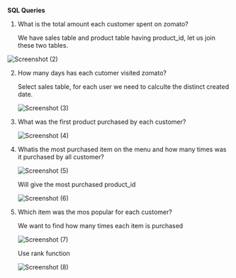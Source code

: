 **SQL Queries**

1. What is the total amount each customer spent on zomato?

   We have sales table and product table having product_id, let us join these two tables.

  
![Screenshot (2)](https://github.com/user-attachments/assets/6df8a14f-663e-485e-8d84-5952eca3e518)



2. How many days has each cutomer visited zomato?

   Select sales table, for each user we need to calculte the distinct created date.

   ![Screenshot (3)](https://github.com/user-attachments/assets/4a011583-5981-4f52-af55-f24335313c28)


3. What was the first product purchased by each customer?


    ![Screenshot (4)](https://github.com/user-attachments/assets/6c3127d1-d6f5-4a17-ac64-c6701c6d24f3)



4. Whatis the most purchased item on the menu and how many times was it purchased by all customer?

      ![Screenshot (5)](https://github.com/user-attachments/assets/3fb40f60-6528-4dfa-acfb-b842326743ed)


   Will give the most purchased product_id


      ![Screenshot (6)](https://github.com/user-attachments/assets/7e7e63a0-6983-45f9-8745-0098b8f615f5)


5. Which item was the mos popular for each customer?

    We want to find how many times each item is purchased

     
    ![Screenshot (7)](https://github.com/user-attachments/assets/06d6e43d-8427-4db4-ab94-49e0f03a0817)




    Use rank function


     ![Screenshot (8)](https://github.com/user-attachments/assets/ba897832-11b5-4c5a-b80d-ebd253d63a6a)
